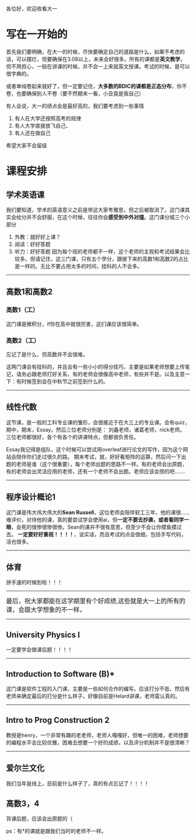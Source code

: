 各位好，欢迎收看大一

# 写在一开始的
首先我们要明确，在大一的时候，尽快要确定自己的道路是什么，如果不考虑的话，可以摆烂，但要确保在3.08以上，未来会好很多。所有的课都是**英文教学**，但不用担心，一般在讲课的时候，并不会一上来就英文授课。考试的时候，是可以借字典的。

或者单纯卷起来就好了，但一定要记住，**大多数的BDIC的课都是正态分布**，你不卷，也要确保别人不卷（要不然期末一看，小丑竟是我自己）

有人会说，大一的绩点会是最好高的，我们要考虑到一些事情
1. 有人在大学还按照高考的规律
2. 有人大学直接放飞自己、
3. 有人还在做自己

希望大家不会留级

# 课程安排

## 学术英语课
我们要知道，学术的英语意义之前是带这大家考雅思，但之后被取消了。这门课其实会给分并不会舒服，在这个时候，往往你会**感受到中外对撞**。这门课分城三个小部分
1. 外教：就好好上课？
2. 阅读：好好答题
3. 听力：好好答题
   因为每个班的老师都不一样，这个老师的主观和考试结果会比较多。但请记住，这三门课，只有五个学分，跟接下来的高数1和高数2的占比是一样的。无比不要占用太多的时间，挂科的人不会多。
---
## 高数1和高数2
### 高数1（工）
这门课是微积分，if你在高中就很厉害，这们课应该很简单。
### 高数2（工）
忘记了是什么，但高数并不会很难。

这两门课会有挂科的，并且会有一些小小的得分技巧，主要是如果老师想要上传笔记，请务必跟老师打好关系，有的老师会很像高中老师，有些并不是。以及主意一下：有时候签到会在中秋节之前签到什么的。

---
## 线性代数

这节课，是一般的工科专业课的雏形，会很接近于在大三上的专业课。会有quiz，期中，期末，Essay。然后三位老师分别是： 刘鑫老师，诸葛老师，nick老师。 三位老师都很好，各个有各个的讲课特点，但都很负责任。

Essay我记得是组队，这个时候可以尝试用overleaf进行论文的写作，因为这个网站会陪伴你们走过很久的路。
期末考试，就，好好看矩阵的运算，然后问一下出题的老师是谁（这个很重要），每个老师出题的思路不一样。有的老师会出原题，有的老师会出灵活应用的老师，还有一个老师不会出题。老师应该会捞的吧.......

---
## 程序设计概论1

这门课是伟大伟大伟大的**Sean Russell**，这位老师会陪伴软工三年，他的课很......难评价，对待他的课，真的要尝试学会使用ai，但**一定不要去抄袭，或者看同学一眼**，会死的很惨很惨很惨。Sean的课并不很有意思，但至少不会让你摸鱼摸过去。
**一定要好好重视！！！！**，说实话，而且考试的点会很细，包括手写代码，活也很多。

---
## 体育

拼手速的时候到啦！！！

---
<big>最后，祝大家都能在这学期里有个好成绩,这些就是大一上的所有的课，会跟大学想象的不一样。</big>

---
## University Physics I
一定要学会做课后题！！！！

---
## Introduction to Software (B)*
这门课是软件工程的入门课，主要是一些如何合作的编写。应该打分不低，然后有老师来确定最后的打分是什么样子。好像目前是Helard讲课，老师蛮认真的。

---
## Intro to Prog Construction 2
教授是henry，一个非常有趣的老老师，老师人嘎嘎好，但唯一的困难，老师想要的编程水平会比较优雅，困难去想要一个好的成绩，以及评分机制并不是很清晰？

---

## 爱尔兰文化

我们当年是线上，目前是什么样子了，真的有点忘记了！！！！

## 高数3，4
背课后题，应该会出原题的（

ps：有*的课就是跟我们当时的老师不一样。